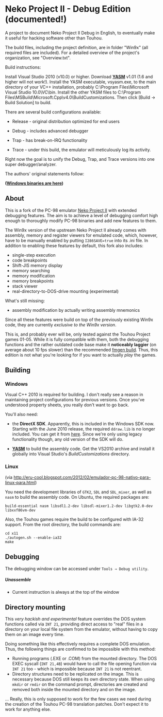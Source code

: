 Neko Project II - Debug Edition (documented!)
===============================

A project to document Neko Project II Debug in English, to eventually make it useful for hacking software other than Touhou.

The build files, including the project definition, are in folder "Win9x" (all required files are included). For a detailed overview of the project's organization, see "Overview.txt".

Build instructions:

Install Visual Studio 2010 (v10.0) or higher. Download **[YASM](http://yasm.tortall.net/)** v1.01 (1.6 and higher will not work!). Install the YASM executable, vsyasm.exe, to the main directory of your VC++ installation, probably C:\Program Files\Microsoft Visual Studio 10.0\VC\bin. Install the other YASM files to C:\Program Files\MSBuild\Microsoft.Cpp\v4.0\BuildCustomizations. Then click [Build -> Build Solution] to build.


There are several build configurations available:


* Release - original distribution optimized for end users


* Debug - includes advanced debugger


* Trap - has break-on-IRQ functionality


* Trace - under this build, the emulator will meticulously log its activity.


Right now the goal is to unify the Debug, Trap, and Trace versions into one super debugger/analyzer.


The authors' original statements follow:


__([Windows binaries are here](https://github.com/nmlgc/np2debug/releases))__

About
-----
This is a fork of the PC-98 emulator [Neko Project II](http://www.yui.ne.jp/np2/) with extended debugging features. The aim is to achieve a level of debugging comfort high enough to thoroughly modify PC-98 binaries and add new features to them.

The Win9x version of the upstream Neko Project II already comes with assembly, memory and register viewers for emulated code, which, however, have to be manually enabled by putting `I286SAVE=true` into its .ini file. In addition to enabling these features by default, this fork also includes:

* single-step execution
* code breakpoints
* Shift-JIS memory display
* memory searching
* memory modification
* memory breakpoints
* stack viewer
* real-directory-to-DOS-drive mounting (experimental)

What's still missing:
* assembly modification by actually writing assembly mnemonics

Since all these features were build on top of the previously existing Win9x code, they are currently *exclusive to the Win9x version*.

This is, and probably ever will be, only tested against the Touhou Project games 01-05. While it is fully compatible with them, both the debugging functions and the rather outdated code base make it **noticeably laggier** (on average about 10 fps slower) than the recommended [fmgen build](http://www.shrinemaiden.org/forum/index.php?topic=11117.0). Thus, this edition is not what you're looking for if you want to actually *play* the games.

Building
--------
### Windows
Visual C++ 2010 is required for building. I don't really see a reason in maintaining project configurations for previous versions. Once you've understood property sheets, you really don't want to go back.

You'll also need:

* the **DirectX SDK**. Apparently, this is included in the Windows SDK now.
Starting with the June 2010 release, the required `ddraw.lib` is no longer included. You can get it from [here](http://thpatch.net/wiki/File:Ddraw_lib.zip). Since we're only using legacy functionality though, any old version of the SDK will do.

* **[YASM](http://yasm.tortall.net/)** to build the assembly code.
Get the VS2010 archive and install it globally into Visual Studio's *BuildCustomizations* directory.

### Linux
(via http://eru-cool.blogspot.com/2012/02/emulador-pc-98-nativo-para-linux-para.html)

You need the development libraries of `GTK2`, `SDL` and `SDL_mixer`, as well as `nasm` to build the assembly code. On Ubuntu, the required packages are:

    build-essential nasm libsdl1.2-dev libsdl-mixer1.2-dev libgtk2.0-dev libxxf86vm-dev

Also, the Touhou games require the build to be configured with IA-32 support. From the root directory, the build commands are:

    cd x11
    ./autogen.sh --enable-ia32
    make

Debugging
---------
The debugging window can be accessed under `Tools → Debug utility`.

##### Unassemble
* Current instruction is always at the top of the window

Directory mounting
------------------
This *very hackish and experimental* feature overrides the DOS system functions called via `INT 21`, providing direct access to "real" files in a directory on your local file system from the emulator, without having to copy them on an image every time.

Doing something like this effectively requires a complete DOS emulation. Thus, the following things are confirmed to be impossible with this method:

* Running programs (.EXE or .COM) from the mounted directory. The DOS EXEC syscall (`INT 21,4B`) would have to call the file opening function via `INT 21` too - which is impossible because `INT 21` is not reentrant.
* Directory structures need to be replicated on the image. This is necessary because DOS still keeps its own directory state. When using `mkdir` or `rmdir` on the command prompt, directories are created and removed both inside the mounted directory and on the image.

… Really, this is only supposed to work for the few cases we need during the creation of the Touhou PC-98 translation patches. Don't expect it to work for anything else.
